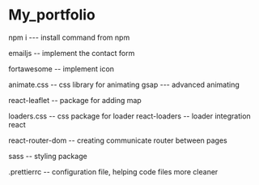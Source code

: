 # My_portfolio
npm i --- install command from npm

emailjs -- implement the contact form

fortawesome -- implement icon

animate.css -- css library for animating
gsap --- advanced animating

react-leaflet -- package for adding map

loaders.css -- css package for loader
react-loaders -- loader integration react

react-router-dom -- creating communicate router between pages

sass -- styling package


.prettierrc -- configuration file, helping code files more cleaner
